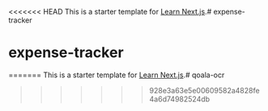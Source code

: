 <<<<<<< HEAD
This is a starter template for [Learn Next.js](https://nextjs.org/learn).# expense-tracker
# expense-tracker
=======
This is a starter template for [Learn Next.js](https://nextjs.org/learn).# qoala-ocr
>>>>>>> 928e3a63e5e00609582a4828fe4a6d74982524db
